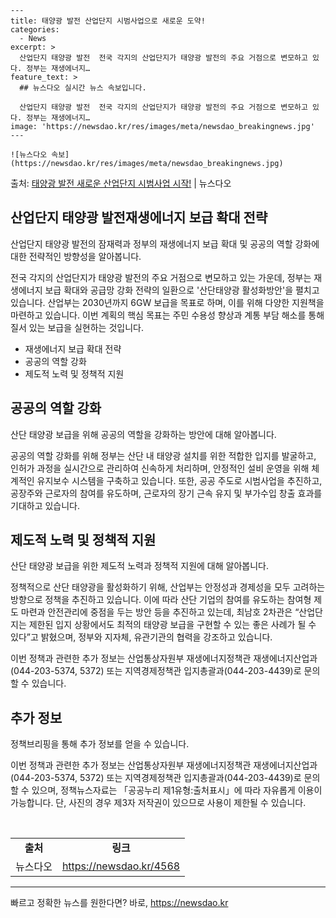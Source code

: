     ---
    title: 태양광 발전 산업단지 시범사업으로 새로운 도약!
    categories:
      - News
    excerpt: >
      산업단지 태양광 발전  전국 각지의 산업단지가 태양광 발전의 주요 거점으로 변모하고 있다. 정부는 재생에너지…
    feature_text: >
      ## 뉴스다오 실시간 뉴스 속보입니다.
    
      산업단지 태양광 발전  전국 각지의 산업단지가 태양광 발전의 주요 거점으로 변모하고 있다. 정부는 재생에너지…
    image: 'https://newsdao.kr/res/images/meta/newsdao_breakingnews.jpg'
    ---
    
    ![뉴스다오 속보](https://newsdao.kr/res/images/meta/newsdao_breakingnews.jpg)

<p>출처: <a href="https://newsdao.kr/4568" rel="dofollow">태양광 발전 새로운 산업단지 시범사업 시작!</a> | 뉴스다오</p>

<h2 data-ke-size="size26">산업단지 태양광 발전재생에너지 보급 확대 전략</h2>
산업단지 태양광 발전의 잠재력과 정부의 재생에너지 보급 확대 및 공공의 역할 강화에 대한 전략적인 방향성을 알아봅니다.

<p data-ke-size="size16">전국 각지의 산업단지가 태양광 발전의 주요 거점으로 변모하고 있는 가운데, 정부는 재생에너지 보급 확대와 공급망 강화 전략의 일환으로 '산단태양광 활성화방안'을 펼치고 있습니다. 산업부는 2030년까지 6GW 보급을 목표로 하며, 이를 위해 다양한 지원책을 마련하고 있습니다. 이번 계획의 핵심 목표는 주민 수용성 향상과 계통 부담 해소를 통해 질서 있는 보급을 실현하는 것입니다.</p>

<ul>
  <li>재생에너지 보급 확대 전략</li>
  <li>공공의 역할 강화</li>
  <li>제도적 노력 및 정책적 지원</li>
</ul>

<h2 data-ke-size="size26">공공의 역할 강화</h2>
산단 태양광 보급을 위해 공공의 역할을 강화하는 방안에 대해 알아봅니다.

<p data-ke-size="size16">공공의 역할 강화를 위해 정부는 산단 내 태양광 설치를 위한 적합한 입지를 발굴하고, 인허가 과정을 실시간으로 관리하여 신속하게 처리하며, 안정적인 설비 운영을 위해 체계적인 유지보수 시스템을 구축하고 있습니다. 또한, 공공 주도로 시범사업을 추진하고, 공장주와 근로자의 참여를 유도하며, 근로자의 장기 근속 유지 및 부가수입 창출 효과를 기대하고 있습니다.</p>

<h2 data-ke-size="size26">제도적 노력 및 정책적 지원</h2>
산단 태양광 보급을 위한 제도적 노력과 정책적 지원에 대해 알아봅니다.

<p data-ke-size="size16">정책적으로 산단 태양광을 활성화하기 위해, 산업부는 안정성과 경제성을 모두 고려하는 방향으로 정책을 추진하고 있습니다. 이에 따라 산단 기업의 참여를 유도하는 참여형 제도 마련과 안전관리에 중점을 두는 방안 등을 추진하고 있는데, 최남호 2차관은 “산업단지는 제한된 입지 상황에서도 최적의 태양광 보급을 구현할 수 있는 좋은 사례가 될 수 있다”고 밝혔으며, 정부와 지자체, 유관기관의 협력을 강조하고 있습니다.</p>

<p data-ke-size="size16">이번 정책과 관련한 추가 정보는 산업통상자원부 재생에너지정책관 재생에너지산업과(044-203-5374, 5372) 또는 지역경제정책관 입지총괄과(044-203-4439)로 문의할 수 있습니다.</p>

<h2 data-ke-size="size26">추가 정보</h2>
정책브리핑을 통해 추가 정보를 얻을 수 있습니다.

<p data-ke-size="size16">이번 정책과 관련한 추가 정보는 산업통상자원부 재생에너지정책관 재생에너지산업과(044-203-5374, 5372) 또는 지역경제정책관 입지총괄과(044-203-4439)로 문의할 수 있으며, 정책뉴스자료는 「공공누리 제1유형:출처표시」에 따라 자유롭게 이용이 가능합니다. 단, 사진의 경우 제3자 저작권이 있으므로 사용이 제한될 수 있습니다.</p>

<p data-ke-size="size16">&nbsp;</p>

<table>
	<tr>
		<td style="text-align: center; height: 17px;"><b>출처</b></td>
		<td style="text-align: center; height: 17px;"><b>링크</b></td>
	</tr>
	<tr>
		<td style="text-align: center; height: 17px;">뉴스다오</td>
		<td style="text-align: center; height: 17px;"><a href="https://newsdao.kr/4568">https://newsdao.kr/4568</a></td>
	</tr>
</table>
<hr> 

빠르고 정확한 뉴스를 원한다면? 바로, <a href="https://newsdao.kr" rel="dofollow">https://newsdao.kr</a>


    
